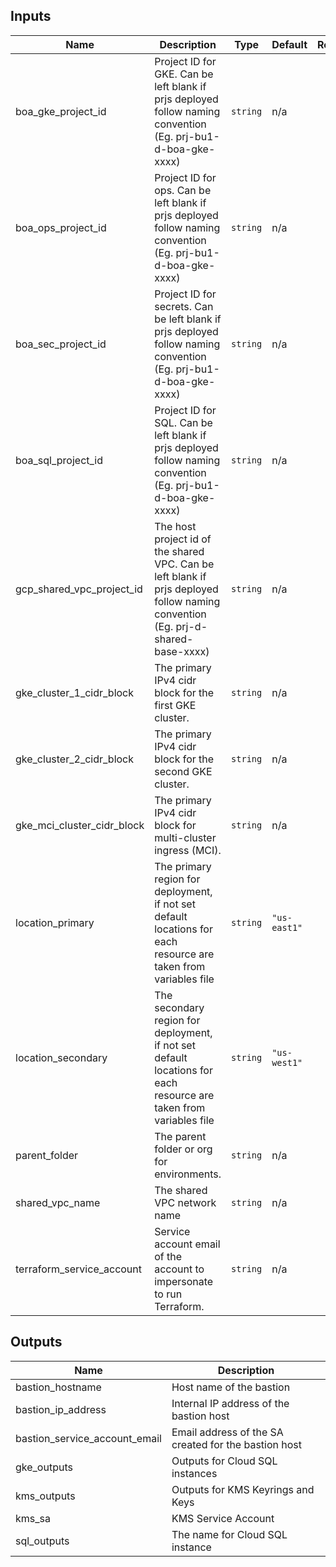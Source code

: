 <!-- BEGINNING OF PRE-COMMIT-TERRAFORM DOCS HOOK -->
## Inputs

| Name | Description | Type | Default | Required |
|------|-------------|------|---------|:--------:|
| boa\_gke\_project\_id | Project ID for GKE. Can be left blank if prjs deployed follow naming convention (Eg. prj-bu1-d-boa-gke-xxxx) | `string` | n/a | yes |
| boa\_ops\_project\_id | Project ID for ops. Can be left blank if prjs deployed follow naming convention (Eg. prj-bu1-d-boa-gke-xxxx) | `string` | n/a | yes |
| boa\_sec\_project\_id | Project ID for secrets. Can be left blank if prjs deployed follow naming convention (Eg. prj-bu1-d-boa-gke-xxxx) | `string` | n/a | yes |
| boa\_sql\_project\_id | Project ID for SQL. Can be left blank if prjs deployed follow naming convention (Eg. prj-bu1-d-boa-gke-xxxx) | `string` | n/a | yes |
| gcp\_shared\_vpc\_project\_id | The host project id of the shared VPC. Can be left blank if prjs deployed follow naming convention (Eg. prj-d-shared-base-xxxx) | `string` | n/a | yes |
| gke\_cluster\_1\_cidr\_block | The primary IPv4 cidr block for the first GKE cluster. | `string` | n/a | yes |
| gke\_cluster\_2\_cidr\_block | The primary IPv4 cidr block for the second GKE cluster. | `string` | n/a | yes |
| gke\_mci\_cluster\_cidr\_block | The primary IPv4 cidr block for multi-cluster ingress (MCI). | `string` | n/a | yes |
| location\_primary | The primary region for deployment, if not set default locations for each resource are taken from variables file | `string` | `"us-east1"` | no |
| location\_secondary | The secondary region for deployment, if not set default locations for each resource are taken from variables file | `string` | `"us-west1"` | no |
| parent\_folder | The parent folder or org for environments. | `string` | n/a | yes |
| shared\_vpc\_name | The shared VPC network name | `string` | n/a | yes |
| terraform\_service\_account | Service account email of the account to impersonate to run Terraform. | `string` | n/a | yes |

## Outputs

| Name | Description |
|------|-------------|
| bastion\_hostname | Host name of the bastion |
| bastion\_ip\_address | Internal IP address of the bastion host |
| bastion\_service\_account\_email | Email address of the SA created for the bastion host |
| gke\_outputs | Outputs for Cloud SQL instances |
| kms\_outputs | Outputs for KMS Keyrings and Keys |
| kms\_sa | KMS Service Account |
| sql\_outputs | The name for Cloud SQL instance |

<!-- END OF PRE-COMMIT-TERRAFORM DOCS HOOK -->
